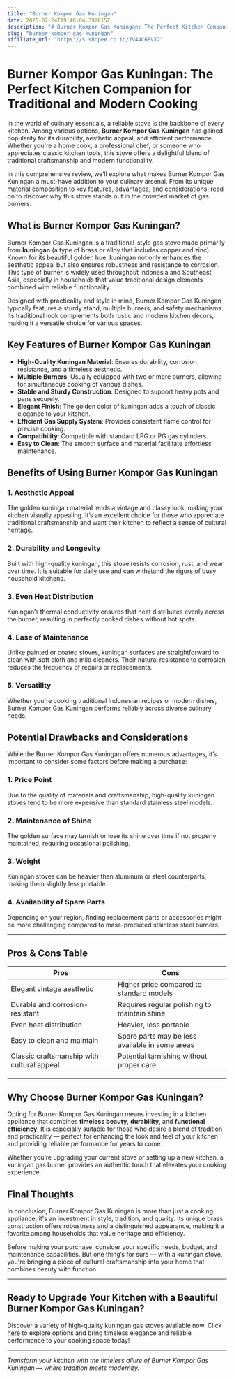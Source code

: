 ```yaml
---
title: "Burner Kompor Gas Kuningan"
date: 2025-07-24T19:40:04.392615Z
description: "# Burner Kompor Gas Kuningan: The Perfect Kitchen Companion for Traditional and Modern Cooking..."
slug: "burner-kompor-gas-kuningan"
affiliate_url: "https://s.shopee.co.id/7V44C68VX2"
---
```

# Burner Kompor Gas Kuningan: The Perfect Kitchen Companion for Traditional and Modern Cooking

In the world of culinary essentials, a reliable stove is the backbone of every kitchen. Among various options, **Burner Kompor Gas Kuningan** has gained popularity for its durability, aesthetic appeal, and efficient performance. Whether you're a home cook, a professional chef, or someone who appreciates classic kitchen tools, this stove offers a delightful blend of traditional craftsmanship and modern functionality.

In this comprehensive review, we’ll explore what makes Burner Kompor Gas Kuningan a must-have addition to your culinary arsenal. From its unique material composition to key features, advantages, and considerations, read on to discover why this stove stands out in the crowded market of gas burners.

## What is Burner Kompor Gas Kuningan?

Burner Kompor Gas Kuningan is a traditional-style gas stove made primarily from **kuningan** (a type of brass or alloy that includes copper and zinc). Known for its beautiful golden hue, kuningan not only enhances the aesthetic appeal but also ensures robustness and resistance to corrosion. This type of burner is widely used throughout Indonesia and Southeast Asia, especially in households that value traditional design elements combined with reliable functionality.

Designed with practicality and style in mind, Burner Kompor Gas Kuningan typically features a sturdy stand, multiple burners, and safety mechanisms. Its traditional look complements both rustic and modern kitchen décors, making it a versatile choice for various spaces.

## Key Features of Burner Kompor Gas Kuningan

- **High-Quality Kuningan Material**: Ensures durability, corrosion resistance, and a timeless aesthetic.
- **Multiple Burners**: Usually equipped with two or more burners, allowing for simultaneous cooking of various dishes.
- **Stable and Sturdy Construction**: Designed to support heavy pots and pans securely.
- **Elegant Finish**: The golden color of kuningan adds a touch of classic elegance to your kitchen.
- **Efficient Gas Supply System**: Provides consistent flame control for precise cooking.
- **Compatibility**: Compatible with standard LPG or PG gas cylinders.
- **Easy to Clean**: The smooth surface and material facilitate effortless maintenance.

## Benefits of Using Burner Kompor Gas Kuningan

### 1. Aesthetic Appeal

The golden kuningan material lends a vintage and classy look, making your kitchen visually appealing. It’s an excellent choice for those who appreciate traditional craftsmanship and want their kitchen to reflect a sense of cultural heritage.

### 2. Durability and Longevity

Built with high-quality kuningan, this stove resists corrosion, rust, and wear over time. It is suitable for daily use and can withstand the rigors of busy household kitchens.

### 3. Even Heat Distribution

Kuningan’s thermal conductivity ensures that heat distributes evenly across the burner, resulting in perfectly cooked dishes without hot spots.

### 4. Ease of Maintenance

Unlike painted or coated stoves, kuningan surfaces are straightforward to clean with soft cloth and mild cleaners. Their natural resistance to corrosion reduces the frequency of repairs or replacements.

### 5. Versatility

Whether you're cooking traditional Indonesian recipes or modern dishes, Burner Kompor Gas Kuningan performs reliably across diverse culinary needs.

## Potential Drawbacks and Considerations

While the Burner Kompor Gas Kuningan offers numerous advantages, it’s important to consider some factors before making a purchase:

### 1. Price Point

Due to the quality of materials and craftsmanship, high-quality kuningan stoves tend to be more expensive than standard stainless steel models.

### 2. Maintenance of Shine

The golden surface may tarnish or lose its shine over time if not properly maintained, requiring occasional polishing.

### 3. Weight

Kuningan stoves can be heavier than aluminum or steel counterparts, making them slightly less portable.

### 4. Availability of Spare Parts

Depending on your region, finding replacement parts or accessories might be more challenging compared to mass-produced stainless steel burners.

---

## Pros & Cons Table

| Pros                                      | Cons                                               |
|-------------------------------------------|-----------------------------------------------------|
| Elegant vintage aesthetic               | Higher price compared to standard models          |
| Durable and corrosion-resistant         | Requires regular polishing to maintain shine     |
| Even heat distribution                    | Heavier, less portable                            |
| Easy to clean and maintain                | Spare parts may be less available in some areas |
| Classic craftsmanship with cultural appeal | Potential tarnishing without proper care          |

---

## Why Choose Burner Kompor Gas Kuningan?

Opting for Burner Kompor Gas Kuningan means investing in a kitchen appliance that combines **timeless beauty**, **durability**, and **functional efficiency**. It is especially suitable for those who desire a blend of tradition and practicality — perfect for enhancing the look and feel of your kitchen and providing reliable performance for years to come.

Whether you’re upgrading your current stove or setting up a new kitchen, a kuningan gas burner provides an authentic touch that elevates your cooking experience.

## Final Thoughts

In conclusion, Burner Kompor Gas Kuningan is more than just a cooking appliance; it's an investment in style, tradition, and quality. Its unique brass construction offers robustness and a distinguished appearance, making it a favorite among households that value heritage and efficiency.

Before making your purchase, consider your specific needs, budget, and maintenance capabilities. But one thing’s for sure — with a kuningan stove, you're bringing a piece of cultural craftsmanship into your home that combines beauty with function.

---

## Ready to Upgrade Your Kitchen with a Beautiful Burner Kompor Gas Kuningan?

Discover a variety of high-quality kuningan gas stoves available now. Click [here](https://s.shopee.co.id/7V44C68VX2) to explore options and bring timeless elegance and reliable performance to your cooking space today!

---

*Transform your kitchen with the timeless allure of Burner Kompor Gas Kuningan — where tradition meets modernity.*